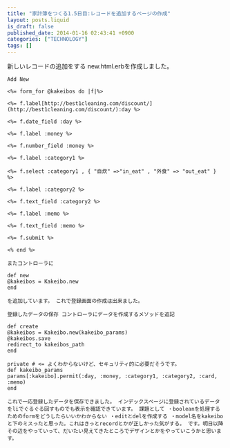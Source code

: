 ```yaml
---
title: "家計簿をつくる1.5日目:レコードを追加するページの作成"
layout: posts.liquid
is_draft: false
published_date: 2014-01-16 02:43:41 +0900
categories: ["TECHNOLOGY"]
tags: []
---
```


新しいレコードの追加をする new.html.erbを作成しました。

    Add New

    <%= form_for @kakeibos do |f|%>

    <%= f.label[http://best1cleaning.com/discount/](http://best1cleaning.com/discount/):day %>
    
    <%= f.date_field :day %>

    <%= f.label :money %>
    
    <%= f.number_field :money %>

    <%= f.label :category1 %>
    
    <%= f.select :category1 , { "自炊" =>"in_eat" , "外食" => "out_eat" } %>

    <%= f.label :category2 %>
    
    <%= f.text_field :category2 %>

    <%= f.label :memo %>
    
    <%= f.text_field :memo %>

    <%= f.submit %>

    <% end %>

    またコントローラに

    def new
    @kakeibos = Kakeibo.new
    end

    を追加しています。 これで登録画面の作成は出来ました。

    登録したデータの保存 コントローラにデータを作成するメソッドを追記

    def create
    @kakeibos = Kakeibo.new(kakeibo_params)
    @kakeibos.save
    redirect_to kakeibos_path
    end

    private # <= よくわからないけど、セキュリティ的に必要だそうです。
    def kakeibo_params
    params[:kakeibo].permit(:day, :money, :category1, :category2, :card, :memo)
    end

    これで一応登録したデータを保存できました。 インデックスページに登録されているデータをliでぐるぐる回すものでも表示を確認できています。 課題として ・booleanを処理するためのformをどうしたらいいかわからない ・editとdelを作成する ・model名をkakeiboと下のミスったと思った。これはきっとrecordとかが正しかった気がする。 です。明日以降その辺をやっていって、だいたい見えてきたところでデザインとかをやっていこうかと思います。


